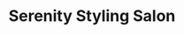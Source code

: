 ---
title: "Serenity Styling Salon"
url: /cleveland-heights/serenity-styling-salon/
shop: Friseur
---